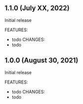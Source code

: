 ## 1.1.0 (July XX, 2022)
Initial release

FEATURES:
* todo
CHANGES:
* todo


## 1.0.0 (August 30, 2021)
Initial release

FEATURES:
* todo
CHANGES:
* todo
